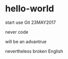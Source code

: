 # hello-world

start use Git 23MAY2017

never code

will be an advantrue 

nevertheless broken English
